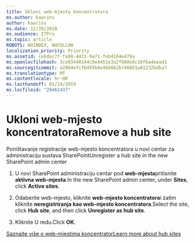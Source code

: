 ```yaml
---
title: Ukloni web-mjesto koncentratora
ms.author: kaarins
author: kaarins
ms.date: 12/28/2018
ms.audience: ITPro
ms.topic: article
ROBOTS: NOINDEX, NOFOLLOW
localization_priority: Priority
ms.assetid: cebdac7f-fa90-4431-9a71-feb4104e479a
ms.openlocfilehash: 3ce83440144c9e4451e3a2f088e8c16f6a4eead1
ms.sourcegitcommit: e2864efcfb493b6e46b662b746661a61232bdba7
ms.translationtype: MT
ms.contentlocale: hr-HR
ms.lasthandoff: 01/24/2019
ms.locfileid: "29461437"
---
```

# <a name="remove-a-hub-site"></a><span data-ttu-id="0b743-102">Ukloni web-mjesto koncentratora</span><span class="sxs-lookup"><span data-stu-id="0b743-102">Remove a hub site</span></span>

<span data-ttu-id="0b743-103">Poništavanje registracije web-mjesto koncentratora u novi centar za administraciju sustava SharePoint</span><span class="sxs-lookup"><span data-stu-id="0b743-103">Unregister a hub site in the new SharePoint admin center</span></span>
  
1. <span data-ttu-id="0b743-104">U novi SharePoint administraciju centar pod **web-mjesta**pritisnite **aktivna web-mjesta**.</span><span class="sxs-lookup"><span data-stu-id="0b743-104">In the new SharePoint admin center, under **Sites**, click **Active sites**.</span></span> 
    
2. <span data-ttu-id="0b743-105">Odaberite web-mjesto, kliknite **web-mjesto koncentratora**i zatim kliknite **neregistriranja kao web-mjesto koncentratora**.</span><span class="sxs-lookup"><span data-stu-id="0b743-105">Select the site, click **Hub site**, and then click **Unregister as hub site**.</span></span> 
    
3. <span data-ttu-id="0b743-106">Kliknite U redu.</span><span class="sxs-lookup"><span data-stu-id="0b743-106">Click **OK**.</span></span> 
    
[<span data-ttu-id="0b743-107">Saznajte više o web-mjestima koncentrator</span><span class="sxs-lookup"><span data-stu-id="0b743-107">Learn more about hub sites</span></span>](https://support.office.com/en-us/article/what-is-a-sharepoint-hub-site-fe26ae84-14b7-45b6-a6d1-948b3966427f?ui=en-US&amp;rs=en-US&amp;ad=US)
  

